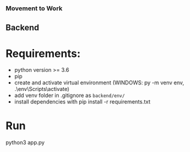 ### Movement to Work




## Backend
# Requirements:
- python version >= 3.6
- pip
- create and activate virtual environment (WINDOWS: py -m venv env, .\env\Scripts\activate)
- add venv folder in .gitignore as `backend/env/`
- install dependencies with pip install -r requirements.txt

# Run
python3 app.py